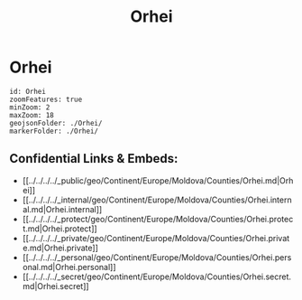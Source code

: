 ﻿---
location: [ 47.4 , 28.8 ] 
type: geo-Region
title: Orhei

license: CC BY-SA 4.0
source: https://datahub.io/core/country-codes
isDeleted: false
isReadOnly: false
draft: false
confidential: public

tags:
- geo/Country/Region
aliases:
- Orhei

Languages:
- de

cssclass: geo-Region
publish: true
linkTitle: 
keywords: 
layout: 
publishDate: 
expiryDate: 
---

# Orhei

```leaflet
id: Orhei
zoomFeatures: true 
minZoom: 2 
maxZoom: 18
geojsonFolder: ./Orhei/
markerFolder: ./Orhei/
```


## Confidential Links & Embeds: 
- [[../../../../_public/geo/Continent/Europe/Moldova/Counties/Orhei.md|Orhei]] 
- [[../../../../_internal/geo/Continent/Europe/Moldova/Counties/Orhei.internal.md|Orhei.internal]] 
- [[../../../../_protect/geo/Continent/Europe/Moldova/Counties/Orhei.protect.md|Orhei.protect]] 
- [[../../../../_private/geo/Continent/Europe/Moldova/Counties/Orhei.private.md|Orhei.private]] 
- [[../../../../_personal/geo/Continent/Europe/Moldova/Counties/Orhei.personal.md|Orhei.personal]] 
- [[../../../../_secret/geo/Continent/Europe/Moldova/Counties/Orhei.secret.md|Orhei.secret]] 

